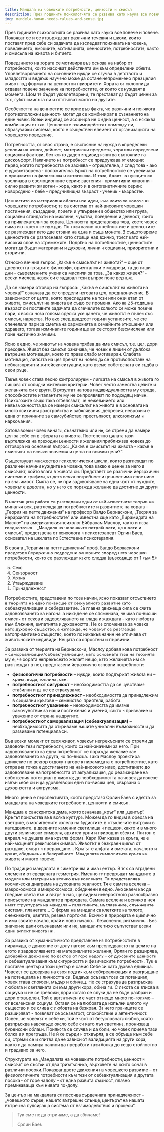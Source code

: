 ```yaml
---
title: Мандала на човешките потребности, ценности и смисъл
description: През годините психологията се развива като наука все повече и повече. Появяват се и се утвърждават различни течения и школи, които поставят пред себе си задачата да изследват психиката на човека, поведението, емоциите, мотивацията, ценностите, потребностите, както и смисъла на живота и битието.
img: mandela-human-needs-values-and-sense.jpg
---
```


През годините психологията се развива като наука все повече и повече. Появяват се и се утвърждават различни течения и школи, които поставят пред себе си задачата да изследват психиката на човека, поведението, емоциите, мотивацията, ценностите, потребностите, както и смисъла на живота и битието.

Поведението на хората се мотивира въз основа на набор от потребности, които насочват действията им към определени обекти. Удовлетворяването на основните нужди се случва в детството и младостта и веднъж научено може да остане непроменено през целия живот под формата на ценностни приоритети. Хората са склонни да отдават повече значение на потребностите, от които се нуждаят в момента. Щом те бъдат удовлетворени, те престават да бъдат ценни за тях, губят смисъла си и отстъпват място на другите.

Особеността на ценностите се крие във факта, че различни и понякога противоположни ценности могат да се комбинират в съзнанието на един човек. Всеки индивид се асоциира не с една ценност, а с някаква комбинация от тях. Ценностите взаимодействат помежду си, образувайки система, която е съществен елемент от организацията на човешкото поведение.

Потребността, от своя страна, е състояние на нужда в определени условия на живот, дейност, материални предмети, хора или определени социални фактори, без които даден индивид изпитва състояние на дискомфорт. Наличието на потребност се придружава от емоции: първо, когато потребността се засилва - отрицателна, а след това - ако е удовлетворена - положителна. Броят на потребностите се увеличава в процесите на филогенеза и онтогенеза. И така, броят на нуждите се увеличава в еволюционните серии: растения - примитивни животни - силно развити животни - хора, както и в онтогенетичните серии: новородено - бебе - предучилищна възраст - ученик - възрастен.

Ценностите са материални обекти или идеи, към които са насочени човешките потребности; те са система от най-високите човешки постижения, създадени, приети и утвърдени в общество или група, социални стандарти на мислене, чувства, поведение и дейност, които са привлекателни за хората. Ценността представлява това, което човек няма и от което се нуждае. По този начин потребностите и ценностите се разглеждат като две страни на една и съща монета. В същото време ценностите се разпознават като стоящи над всичко, тоест като най-високия слой на стремежите. Подобно на потребностите, ценностите могат да бъдат материални и духовни, лични и социални, приоритетни и вторични.

Относно вечния въпрос „Какъв е смисълът на живота?“ – още от древността гръцките философи, ориенталските мъдреци, та до наши дни - съвременните учени са мислили за това. „За какво живея?“ - всеки мислещ човек си е задавал този въпрос поне веднъж.

Да се ​​намери отговор на въпроса: „Какъв е смисълът на живота на човека?“ означава да се определи неговата цел, предназначение. В зависимост от целта, която преследвате на този или онзи етап от живота, смисълът на живота ви също се променя. Ако на 25-годишна възраст си поставите задачата да спечелите колкото се може повече пари, с всяка нова голяма сделка усещането, че животът е пълен със смисъл, нараства. Но ако след двадесет години установите, че сте спечелили пари за сметка на хармонията в семейните отношения или здравето, тогава изминалите години ще ви се сторят безсмислени или поне частично значими.

Ясно е едно, че животът на човека трябва да има смисъл, т.е. цел, дори преходна. Живот без смисъл означава, че човек е лишен от дълбока вътрешна мотивация, което го прави слабо мотивиран. Слабата мотивация, липсата на цел пречат на човек да се противопостави на неблагоприятни житейски ситуации, като вземе собствената си съдба в свои ръце.

Такъв човек става лесно контролируем - липсата на смисъл в живота го лишава от солидни житейски критерии. Човек често замества целите и желанията си с други. В резултат на това индивидуалността му страда, способностите и талантите му не се проявяват по подходящ начин. Психолозите също така отбелязват, че нежеланието или невъзможността да се намери смисълът на живота е в основата на много психични разстройства и заболявания, депресия, неврози и е една от причините за самоубийство, престъпност, алкохолизъм и наркомания.

Затова всеки човек винаги, съзнателно или не, се стреми да намери цел за себе си в сферата на живота. Постепенно цялата тази въртележка на преходни ценности и желания приближава човека до отговора на основния въпрос: „Какъв е смисълът на живота - какъв е смисълът на всички значения и целта на всички цели?“.

Съществуват множество психологически школи, които разглеждат по различни начини нуждите на човека, това какво е ценно за него и смисълът, който влага в живота си. Представят се различни йерархични системи и графики, където всяка потребност и ценност има свое ниво на значимост. Смята се, че при задоволяване на една част от нуждите, човекът е доволен, но у него се поражда желание да достигне до други ценности.

В настоящата работа са разгледани едни от най-известните теории на миналия век, разглеждащи потребностите и развитието на хората – „Теория на петте движения“ на професор Валдо Бернаскони, „Теория за йерархията на потребностите“ или известна още като „Пирамидата на Маслоу“ на американския психолог Ейбрахам Маслоу, както и нова гледна точка – „Мандала на човешките потребности, ценности и смисъл“, представена от психолога и психотерапевт Орлин Баев, основател на школата по Естествена психотерапия.

В своята „Терапия на петте движения“  проф. Валдо Бернаскони представя йерархично подредени основните според него човешки потребности, които се разглеждат както следва (възходящо от 1 към 5):
<ol reversed>
  <li>Секс</li>
  <li>Сензорност</li>
  <li>Храна</li>
  <li>Утвърждаване</li>
  <li>Принадлежност</li>
</ol>

Потребностите, представени по този начин, ясно показват отсъствието в теорията на едно по-висше от сексуалното развитие като себеактуализация и себеразвитие. За главна движеща сила се счита задоволяването на нагона, а никъде не се споменава, че има по-висши смисли от секса и задоволяването на глада и жаждата – като любовта към ближния, емпатията и духовността. Не се споменава за човека като духовно същество, а изглежда, че човекът се разглежда катопримитивно същество, което по никакъв начин не отличава от животинските индивиди. Нещата са опростени и първични.

За разлика от теорията на Бернаскони, Маслоу добавя нова потребност – самореализация/себеактуализация, като основната теза на теорията му е, че хората непрекъснато желаят нещо, като желанията им се разглеждат в пет, представени йерархично основни потребности:
 * **физиологични потребности** – нужди, които поддържат живота ни – храна, вода, топлина, сън.
 * **потребности от сигурност** – необходимостта да се чувстваме стабилни и да не се страхуваме.
 * **потребности от принадлежност** – необходимостта да принадлежим в социални кръгове – семейство, приятели, работа.
 * **потребности от уважение** – необходимостта да имаме самочувствие за наши постижения и умения, както и признание и уважение от страна на другите.
 * **потребности от самореализация (себеактуализация)** – необходимостта да откриваме нашите уникални възможности и да развиваме потенциала си.

 Във всеки момент от своя живот, човекът непрекъснато се стреми да задоволи тези потребности, които са най-значими за него. При задоволяването на една потребност, се поражда желание заe задоволяването на друга, но по-висша. Така Маслоу проектира движение по вектор отдолу-нагоре в пирамидата с потребностите, като отправна точка е достигането на най-високото ниво, достигането до задоволяване на потребността от актуализация, до реализиране на собствения потенциал в живота; до необходимостта на човек да излезе извън себе си и да удовлетвори една по-висша цел, свързана с духовността и алтруизма.

 Много ценна е перспективата, която представя Орлин Баев с идеята за мандалата на човешките потребности, ценности и смисъл.

 Мандала е санскритска дума, която означава „кръг“ или „център“.  Кръгът присъства във всяка култура. Можем да го видим в ореола на светците, в молитвените колела на будистите, в стъклените витражи в катедралите, в древните каменни светилища и пещери, както и в много други религиозни символи, архитектурни и природни обекти. Платон е вярвал, че душата има кръгла форма. Карл Юнг казва за кръга, че е най-мощният религиозен символ. Животът е безкраен цикъл от раждане, смърт и прераждане…  Кръгът е алфата и омегата, началото и краят, обединени в безкрайното. Мандалата символизира кръга на живота и много повече.

 По традиция мандалата е симетрична и има център. В тях са вградени елементи от свещената геометрия. Именно те превръщат мандалите в модели или матрици на всичко във вселената. Тя представлява космическа диаграма на духовната реалност. Тя е самата вселена – макрокосмоса и микрокосмоса, обединени в едно. Ако знаем как да гледаме света вън и вътре в нас, ще видим невероятното разнообразно присъствие на мандалите в природата. Самата вселена и всичко в нея имат структурата на мандала –  галактиките, мъглявините, слънчевите системи, планетите… С форма на мандали са клетките на тялото, снежинките, цветята, резена портокал. Всичко в природата е циклично и има своите начало, край и ново начало… безконечно, ритмично… Без значение дали осъзнаваме или не, мандалите тихо съпътстват всеки един аспект живота ни.

 За разлика от хуманистичното представяне на потребностите в пирамида, с движение от долу нагоре към преследването на целите на егото и задоволяването на материалните желания, Орлин го разширява, добавяйки движение по вектор от горе надолу – от духовните ценности и себеактуализация към сигурността и физическите потребности. Тук е поставен център и този център е самия Себе си като духвна единица. Човекът се доверява на своя подтик към себереализация и разгръщане на потенциала на личността си. Веднъж осъзнал този си потенциал, човек става спокоен, мъдър и обичащ. Не се страхува да разпръсква любовта и светлината си към други хора, обича ги. С лекота се вписва в социума и не се тревожи, дори когато се случи да не бъде разбран и дори отхвърлен. Той е автентичен и е част от нещо много по-голямо – от вселенския социум. Оставя се на любовта да изпълни цялото му същество и се слива с любовта на безкрая. За него границите се разширяват - появяват се осъзнатост, спокойствие и автентичност. Освен, че човекът е себе си, той е част от безусловната любов, която разпръсква навсякъде около себе си като лъч светлина, пронизващ буреносни облаци. Понякога се случва и да боли, но човек приема тази болка и я прегръща. Не й се сърди и отхвърля, а се обръща към себе си, стреми се и опитва да не зависи от валидацията на други хора, както и да намира начини да преработи тази болка до нещо стойностно и градивно за него.

 Структурата на „Мандалата на човешките потребности, ценност и смисъл“ се състои от два триъгълника, върховете на които сочат в различни посоки. Показват двете движения на човешкото развитие – от физиологичните потребности към тези от себеактуализация и другата посока - от горе надолу – от една развита същност, плавно преминаваща към нивата по-долу.

 За център на мандалата се посочва сърдечната принадлежност – „човешкото сърце, нашето вътрешно слънце, центърът на нашата вътрешна пулсираща система от взаимодействия и процеси“.

 > Тук сме не да отричаме, а да обичаме!<footer>Орлин Баев</footer>